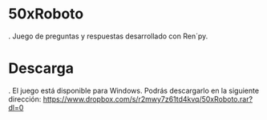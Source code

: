 # 50xRoboto

. Juego de preguntas y respuestas desarrollado con Ren´py.

# Descarga

. El juego está disponible para Windows. Podrás descargarlo en la siguiente dirección:
https://www.dropbox.com/s/r2mwy7z61td4kvq/50xRoboto.rar?dl=0
